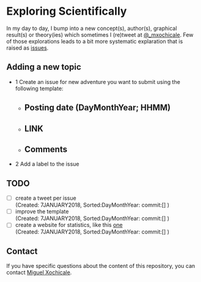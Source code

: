 # Exploring Scientifically
In my day to day, I bump into a new concept(s), author(s), graphical result(s) or theory(ies) which sometimes I (re)tweet at [@_mxochicale](https://twitter.com/_mxochicale).
Few of those explorations leads to a bit more systematic explaration that is raised as [issues](https://github.com/mxochicale/exploring/issues).


## Adding a new topic 
* 1 Create an issue for new adventure you want to submit using the following template:
	* ## Posting date (DayMonthYear; HHMM)
	* ## LINK
	* ## Comments
* 2 Add a label to the issue


## TODO
- [ ] create a tweet per issue   
      (Created: 7JANUARY2018, Sorted:DayMonthYear: commit:[] )
- [ ] improve the template  
      (Created: 7JANUARY2018, Sorted:DayMonthYear: commit:[] )
- [ ] create a website for statistics, like this [one](https://arxivtimes.herokuapp.com/)  
      (Created: 7JANUARY2018, Sorted:DayMonthYear: commit:[] )

## Contact
If you have specific questions about the content of this repository, you can contact [Miguel Xochicale](mailto:perez.xochicale@gmail.com?subject="[tools]").
